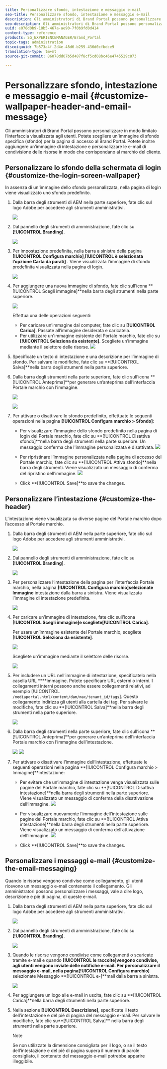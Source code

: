 ```yaml
---
title: Personalizzare sfondo, intestazione e messaggio e-mail
seo-title: Personalizzare sfondo, intestazione e messaggio e-mail
description: Gli amministratori di Brand Portal possono personalizzare in modo limitato l’interfaccia visualizzata agli utenti. Potete scegliere un'immagine di sfondo specifica (sfondo) per la pagina di accesso al Brand Portal. Potete inoltre aggiungere un’immagine di intestazione e personalizzare le e-mail di condivisione delle risorse in modo che corrispondano al marchio del cliente.
seo-description: Gli amministratori di Brand Portal possono personalizzare in modo limitato l’interfaccia visualizzata agli utenti. Potete scegliere un'immagine di sfondo specifica (sfondo) per la pagina di accesso al Brand Portal. Potete inoltre aggiungere un’immagine di intestazione e personalizzare le e-mail di condivisione delle risorse in modo che corrispondano al marchio del cliente.
uuid: e078d0b9-18b5-467a-ae90-7f0b9fd0d414
content-type: reference
products: SG_EXPERIENCEMANAGER/Brand_Portal
topic-tags: administration
discoiquuid: 7b573a4f-2d4e-48d6-b259-436d0cfbdce9
translation-type: tm+mt
source-git-commit: 86078dd07b5d487f8cf5cd08bc46e4745529c873

---
```



# Personalizzare sfondo, intestazione e messaggio e-mail {#customize-wallpaper-header-and-email-message}

Gli amministratori di Brand Portal possono personalizzare in modo limitato l’interfaccia visualizzata agli utenti. Potete scegliere un&#39;immagine di sfondo specifica (sfondo) per la pagina di accesso al Brand Portal. Potete inoltre aggiungere un’immagine di intestazione e personalizzare le e-mail di condivisione delle risorse in modo che corrispondano al marchio del cliente.

## Personalizzare lo sfondo della schermata di login {#customize-the-login-screen-wallpaper}

In assenza di un&#39;immagine dello sfondo personalizzata, nella pagina di login viene visualizzato uno sfondo predefinito.

1. Dalla barra degli strumenti di AEM nella parte superiore, fate clic sul logo Adobe per accedere agli strumenti amministrativi.

   ![](assets/aemlogo.png)

1. Dal pannello degli strumenti di amministrazione, fate clic su **[!UICONTROL Branding]**.


   ![](assets/admin-tools-panel-10.png)

1. Per impostazione predefinita, nella barra a sinistra della pagina **[!UICONTROL Configura marchio]**,**[!UICONTROL &#x200B;è selezionata l’opzione Carta da parati]** . Viene visualizzata l’immagine di sfondo predefinita visualizzata nella pagina di login.

   ![](assets/default_wallpaper.png)

1. Per aggiungere una nuova immagine di sfondo, fate clic sull’icona **[!UICONTROL Scegli immagine]**nella barra degli strumenti nella parte superiore.

   ![](assets/choose_wallpaperimage.png)

   Effettua una delle operazioni seguenti:

   * Per caricare un’immagine dal computer, fate clic su **[!UICONTROL Carica]**. Passate all’immagine desiderata e caricatela.
   * Per utilizzare un&#39;immagine esistente del Portale marchio, fate clic su **[!UICONTROL Seleziona da esistente]**. Scegliete un’immagine mediante il selettore delle risorse.
   ![](assets/asset-picker.png)

1. Specificate un testo di intestazione e una descrizione per l’immagine di sfondo. Per salvare le modifiche, fate clic su **[!UICONTROL Salva]**nella barra degli strumenti nella parte superiore.

1. Dalla barra degli strumenti nella parte superiore, fate clic sull’icona **[!UICONTROL Anteprima]**per generare un’anteprima dell’interfaccia Portale marchio con l’immagine.

   ![](assets/chlimage_1.png)

   ![](assets/custom-wallpaper-preview.png)

1. Per attivare o disattivare lo sfondo predefinito, effettuate le seguenti operazioni nella pagina **[!UICONTROL Configura marchio > Sfondo]**:

   * Per visualizzare l&#39;immagine dello sfondo predefinito nella pagina di login del Portale marchio, fate clic su **[!UICONTROL Disattiva sfondo]**nella barra degli strumenti nella parte superiore. Un messaggio conferma che l&#39;immagine personalizzata è disattivata.
   ![](assets/chlimage_1-1.png)

   * Per ripristinare l’immagine personalizzata nella pagina di accesso del Portale marchio, fate clic su **[!UICONTROL Attiva sfondo]**nella barra degli strumenti. Viene visualizzato un messaggio di conferma del ripristino dell’immagine.
   ![](assets/chlimage_1-2.png)

   * Click **[!UICONTROL Save]**to save the changes.



## Personalizzare l’intestazione {#customize-the-header}

L’intestazione viene visualizzata su diverse pagine del Portale marchio dopo l’accesso al Portale marchio.

1. Dalla barra degli strumenti di AEM nella parte superiore, fate clic sul logo Adobe per accedere agli strumenti amministrativi.

   ![](assets/aemlogo.png)

1. Dal pannello degli strumenti di amministrazione, fate clic su **[!UICONTROL Branding]**.

   ![](assets/admin-tools-panel-11.png)

1. Per personalizzare l’intestazione della pagina per l’interfaccia Portale marchio, nella pagina **[!UICONTROL Configura marchio]**selezionate Immagine**** intestazione dalla barra a sinistra. Viene visualizzata l’immagine di intestazione predefinita.

   ![](assets/default-header.png)

1. Per caricare un’immagine di intestazione, fate clic sull’icona **[!UICONTROL Scegli immagine]**e scegliete**[!UICONTROL  Carica]**.

   Per usare un’immagine esistente del Portale marchio, scegliete **[!UICONTROL Seleziona da esistente]**.

   ![](assets/choose_wallpaperimage-1.png)

   Scegliete un’immagine mediante il selettore delle risorse.

   ![](assets/asset-picker-header.png)

1. Per includere un URL nell’immagine di intestazione, specificatelo nella casella URL ****immagine. Potete specificare URL esterni o interni. I collegamenti interni possono anche essere collegamenti relativi, ad esempio   [!UICONTROL `/mediaportal.html/content/dam/mac/tenant_id/tags`].
Questo collegamento indirizza gli utenti alla cartella dei tag.
Per salvare le modifiche, fate clic su **[!UICONTROL Salva]**nella barra degli strumenti nella parte superiore.

   ![](assets/configure_brandingheaderimageurl.png)

1. Dalla barra degli strumenti nella parte superiore, fate clic sull’icona **[!UICONTROL Anteprima]**per generare un’anteprima dell’interfaccia Portale marchio con l’immagine dell’intestazione.

   ![](assets/chlimage_1-3.png)
   ![](assets/custom_header_preview.png)

1. Per attivare o disattivare l’immagine dell’intestazione, effettuate le seguenti operazioni nella pagina **[!UICONTROL Configura marchio > Immagine]**intestazione:

   * Per evitare che un’immagine di intestazione venga visualizzata sulle pagine del Portale marchio, fate clic su **[!UICONTROL Disattiva intestazione]**nella barra degli strumenti nella parte superiore. Viene visualizzato un messaggio di conferma della disattivazione dell’immagine.
   ![](assets/chlimage_1-4.png)

   * Per visualizzare nuovamente l’immagine dell’intestazione sulle pagine del Portale marchio, fate clic su **[!UICONTROL Attiva intestazione]**nella barra degli strumenti nella parte superiore. Viene visualizzato un messaggio di conferma dell’attivazione dell’immagine.
   ![](assets/chlimage_1-5.png)

   * Click **[!UICONTROL Save]**to save the changes.



## Personalizzare i messaggi e-mail {#customize-the-email-messaging}

Quando le risorse vengono condivise come collegamento, gli utenti ricevono un messaggio e-mail contenente il collegamento. Gli amministratori possono personalizzare i messaggi, vale a dire logo, descrizione e piè di pagina, di queste e-mail.

1. Dalla barra degli strumenti di AEM nella parte superiore, fate clic sul logo Adobe per accedere agli strumenti amministrativi.

   ![](assets/aemlogo.png)

1. Dal pannello degli strumenti di amministrazione, fate clic su **[!UICONTROL Branding]**.

   ![](assets/admin-tools-panel-12.png)

1. Quando le risorse vengono condivise come collegamenti o scaricate tramite e-mail e quando **[!UICONTROL le raccolte]**vengono condivise, agli utenti vengono inviate delle notifiche e-mail. Per personalizzare il messaggio e-mail, nella pagina**[!UICONTROL  Configura marchio]** selezionate Messaggio **[!UICONTROL e-]**mail dalla barra a sinistra.

   ![](assets/configure-branding-page-email.png)

1. Per aggiungere un logo alle e-mail in uscita, fate clic su **[!UICONTROL Carica]**nella barra degli strumenti nella parte superiore.

1. Nella sezione **[!UICONTROL Descrizione]**, specificate il testo dell’intestazione e del piè di pagina del messaggio e-mail. Per salvare le modifiche, fate clic su**[!UICONTROL  Salva]** nella barra degli strumenti nella parte superiore.

   >[!NOTE]
   >
   >Se non utilizzate la dimensione consigliata per il logo, o se il testo dell’intestazione e del piè di pagina supera il numero di parole consigliato, il contenuto del messaggio e-mail potrebbe apparire illeggibile.
